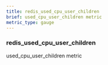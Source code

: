 ```yaml
---
title: redis_used_cpu_user_children
brief: used_cpu_user_children metric
metric_type: gauge
---
```

### redis_used_cpu_user_children

used_cpu_user_children metric